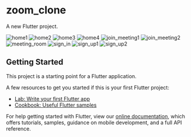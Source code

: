# zoom_clone

A new Flutter project.

![home1](https://user-images.githubusercontent.com/62984011/126752865-c781c547-4813-445f-9e8c-e161d0c24995.png)
![home2](https://user-images.githubusercontent.com/62984011/126752871-0feab65d-197e-4250-b9de-61e96e947aa9.png)
![home3](https://user-images.githubusercontent.com/62984011/126752874-1f1caccd-2dde-44b0-95d4-00873eac9937.png)
![home4](https://user-images.githubusercontent.com/62984011/126752876-e22eebf9-8ce6-4e69-ae04-0c63aa8f9209.png)
![join_meeting1](https://user-images.githubusercontent.com/62984011/126752899-e570a897-15b2-4ac7-a3ed-14b8208f46a5.png)
![join_meeting2](https://user-images.githubusercontent.com/62984011/126752900-58d1396c-3bdb-48d4-bafa-34ddf9d3f5e2.png)
![meeting_room](https://user-images.githubusercontent.com/62984011/126752907-0f6061c6-2f01-447d-bde6-78a94b8b85fb.png)
![sign_in](https://user-images.githubusercontent.com/62984011/126752917-f7dd0694-6ca4-4b09-9639-246becadc0e8.png)
![sign_up1](https://user-images.githubusercontent.com/62984011/126752921-bc7b0009-d5b2-48de-b7d0-ff7e3bda4077.png)
![sign_up2](https://user-images.githubusercontent.com/62984011/126752925-c1126f56-118d-4350-be24-0d5db26bfb99.png)


## Getting Started

This project is a starting point for a Flutter application.

A few resources to get you started if this is your first Flutter project:

- [Lab: Write your first Flutter app](https://flutter.dev/docs/get-started/codelab)
- [Cookbook: Useful Flutter samples](https://flutter.dev/docs/cookbook)

For help getting started with Flutter, view our
[online documentation](https://flutter.dev/docs), which offers tutorials,
samples, guidance on mobile development, and a full API reference.
